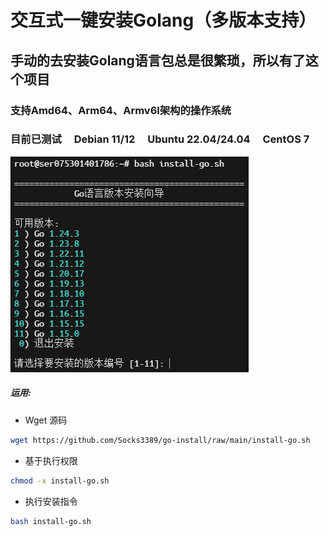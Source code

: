 交互式一键安装Golang（多版本支持）
================================
## 手动的去安装Golang语言包总是很繁琐，所以有了这个项目
### 支持Amd64、Arm64、Armv6l架构的操作系统
### 目前已测试 <img width="16" height="16" src="https://www.debian.org/favicon.ico" />Debian 11/12 <img width="16" height="16" src="https://documentation.ubuntu.com/server/_static/favicon.png" />Ubuntu 22.04/24.04 <img width="16" height="16" src="https://www.redhat.com/favicon.ico" />CentOS 7

![image](https://github.com/Socks3389/go-install/blob/main/images/test.png?raw=true)


##### 运用:

* Wget 源码

```bash
wget https://github.com/Socks3389/go-install/raw/main/install-go.sh
```

* 基于执行权限
```bash
chmod -x install-go.sh
```

* 执行安装指令
```bash
bash install-go.sh
```
